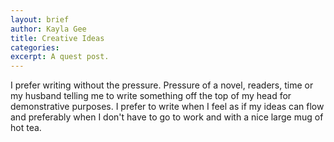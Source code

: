 ```yaml
---
layout: brief
author: Kayla Gee
title: Creative Ideas
categories: 
excerpt: A quest post.
---
```

I prefer writing without the pressure. Pressure of a novel, readers, time or my husband telling me to write something off the top of my head for demonstrative purposes. I prefer to write when I feel as if my ideas can flow and preferably when I don't have to go to work and with a nice large mug of hot tea.    